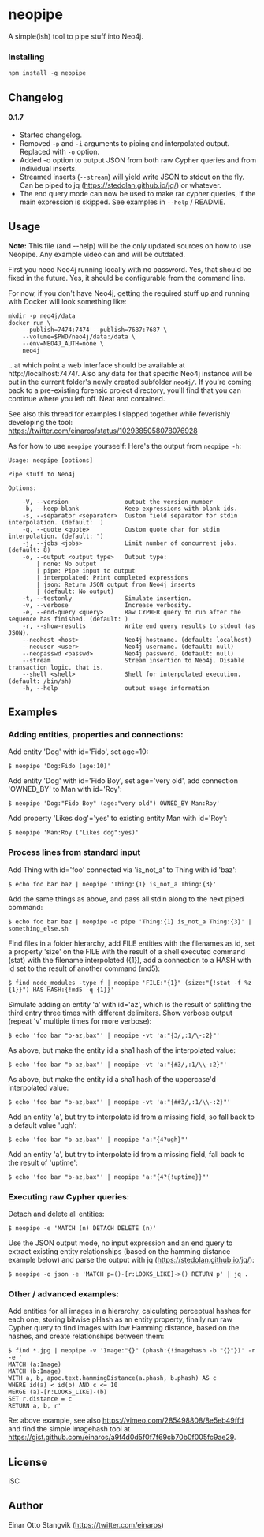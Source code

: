 # neopipe #

A simple(ish) tool to pipe stuff into Neo4j.

### Installing ###

`npm install -g neopipe`

## Changelog ##

#### 0.1.7

- Started changelog.
- Removed `-p` and `-i` arguments to piping and interpolated output. Replaced with `-o` option.
- Added -o option to output JSON from both raw Cypher queries and from individual inserts.
- Streamed inserts (`--stream`) will yield write JSON to stdout on the fly. Can be piped to jq (https://stedolan.github.io/jq/) or whatever.
- The end query mode can now be used to make rar cypher queries, if the main expression is skipped. See examples in `--help` / README.

## Usage ##

__Note:__ This file (and --help) will be the only updated sources on how to use Neopipe. Any example video can and will be outdated.

First you need Neo4j running locally with no password. Yes, that should be fixed in the future. Yes, it should be configurable from the command line.

For now, if you don't have Neo4j, getting the required stuff up and running with Docker will look something like:

```
mkdir -p neo4j/data
docker run \
    --publish=7474:7474 --publish=7687:7687 \
    --volume=$PWD/neo4j/data:/data \
    --env=NEO4J_AUTH=none \
    neo4j
```

.. at which point a web interface should be available at http://localhost:7474/. Also any data for that specific Neo4j instance will be put in the current folder's newly created subfolder `neo4j/`. If you're coming back to a pre-existing forensic project directory, you'll find that you can continue where you left off. Neat and contained.

See also this thread for examples I slapped together while feverishly developing the tool: https://twitter.com/einaros/status/1029385058078076928

As for how to use `neopipe` yourseelf: Here's the output from `neopipe -h`:

```
Usage: neopipe [options]

Pipe stuff to Neo4j

Options:

	-V, --version                output the version number
	-b, --keep-blank             Keep expressions with blank ids.
	-s, --separator <separator>  Custom field separator for stdin interpolation. (default:  )
	-q, --quote <quote>          Custom quote char for stdin interpolation. (default: ")
	-j, --jobs <jobs>            Limit number of concurrent jobs. (default: 8)
	-o, --output <output type>   Output type:
		| none: No output
		| pipe: Pipe input to output
		| interpolated: Print completed expressions
		| json: Return JSON output from Neo4j inserts
		| (default: No output)
	-t, --testonly               Simulate insertion.
	-v, --verbose                Increase verbosity.
	-e, --end-query <query>      Raw CYPHER query to run after the sequence has finished. (default: )
	-r, --show-results           Write end query results to stdout (as JSON).
	--neohost <host>             Neo4j hostname. (default: localhost)
	--neouser <user>             Neo4j username. (default: null)
	--neopasswd <passwd>         Neo4j password. (default: null)
	--stream                     Stream insertion to Neo4j. Disable transaction logic, that is.
	--shell <shell>              Shell for interpolated execution. (default: /bin/sh)
	-h, --help                   output usage information
```

## Examples ##

###	Adding entities, properties and connections:

Add entity 'Dog' with id='Fido', set age=10:

```
$ neopipe 'Dog:Fido (age:10)'
```

Add entity 'Dog' with id='Fido Boy', set age='very old', add connection 'OWNED_BY' to Man with id='Roy':

```
$ neopipe 'Dog:"Fido Boy" (age:"very old") OWNED_BY Man:Roy'
```

Add property 'Likes dog'='yes' to existing entity Man with id='Roy':

```
$ neopipe 'Man:Roy ("Likes dog":yes)'
```

### Process lines from standard input ###

Add Thing with id='foo' connected via 'is_not_a' to Thing with id 'baz':

```
$ echo foo bar baz | neopipe 'Thing:{1} is_not_a Thing:{3}'
```

Add the same things as above, and pass all stdin along to the next piped command:

```
$ echo foo bar baz | neopipe -o pipe 'Thing:{1} is_not_a Thing:{3}' | something_else.sh
```

Find files in a folder hierarchy, add FILE entities with the filenames as id,
set a property 'size' on the FILE with the result of a shell executed command (stat) with
the filename interpolated ({1}), add a connection to a HASH with id set to the result of
another command (md5):

```
$ find node_modules -type f | neopipe 'FILE:"{1}" (size:"{!stat -f %z {1}}") HAS HASH:{!md5 -q {1}}'
```

Simulate adding an entity 'a' with id='az', which is the result of splitting the third entry
three times with different delimiters. Show verbose output (repeat 'v' multiple times for more verbose):

```
$ echo 'foo bar "b-az,bax"' | neopipe -vt 'a:"{3/,:1/\-:2}"'
```

As above, but make the entity id a sha1 hash of the interpolated value:

```
$ echo 'foo bar "b-az,bax"' | neopipe -vt 'a:"{#3/,:1/\\-:2}"'
```

As above, but make the entity id a sha1 hash of the uppercase'd interpolated value:

```
$ echo 'foo bar "b-az,bax"' | neopipe -vt 'a:"{##3/,:1/\\-:2}"'
```

Add an entity 'a', but try to interpolate id from a missing field, so fall back to a default value 'ugh':

```
$ echo 'foo bar "b-az,bax"' | neopipe 'a:"{4?ugh}"'
```

Add an entity 'a', but try to interpolate id from a missing field, fall back to the result of 'uptime':

```
$ echo 'foo bar "b-az,bax"' | neopipe 'a:"{4?{!uptime}}"'
```

### Executing raw Cypher queries:

Detach and delete all entities:

```
$ neopipe -e 'MATCH (n) DETACH DELETE (n)'
```

Use the JSON output mode, no input expression and an end query to extract existing entity relationships (based on the hamming distance example below) and parse the output with jq (https://stedolan.github.io/jq/):

```
$ neopipe -o json -e 'MATCH p=()-[r:LOOKS_LIKE]->() RETURN p' | jq .
```

### Other / advanced examples:

Add entities for all images in a hierarchy, calculating perceptual hashes for each one, storing
bitwise pHash as an entity property, finally run raw Cypher query to find images with low
Hamming distance, based on the hashes, and create relationships between them:

```
$ find *.jpg | neopipe -v 'Image:"{}" (phash:{!imagehash -b "{}"})' -r -e '
MATCH (a:Image)
MATCH (b:Image)
WITH a, b, apoc.text.hammingDistance(a.phash, b.phash) AS c
WHERE id(a) < id(b) AND c <= 10
MERGE (a)-[r:LOOKS_LIKE]-(b)
SET r.distance = c
RETURN a, b, r'
```
Re: above example, see also https://vimeo.com/285498808/8e5eb49ffd and find the simple imagehash tool at 
https://gist.github.com/einaros/a9f4d0d5f0f7f69cb70b0f005fc9ae29.

## License ##

ISC

## Author ##

Einar Otto Stangvik (https://twitter.com/einaros)
